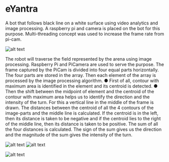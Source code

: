 # eYantra

A bot that follows black line on a white surface using video analytics and image processing. A raspberry pi and camera is placed on the bot for this purpose. Multi-threading concept was used to increase the frame rate from pi-cam.

![alt text](https://github.com/sona-19/eYantra/blob/master/Selection_007.png)

The robot will traverse the field represented by the arena using image processing. Raspberry Pi and PiCamera are used to serve the purpose. The frame captured by the PiCam is divided into four equal parts horizontally. The four parts are stored in the array. Then each element of the array is processed by the image processing algorithm.
● First of all, contour with maximum area is identified in the element and its centroid is detected.
● Then the shift between the midpoint of element and the centroid of the contour with maximum area helps us to identify the direction and the intensity of the turn. For this a vertical line in the middle of the frame is drawn. The distances between the centroid of all the 4 contours of the image-parts and the middle line is calculated. If the centroid is in the left, then its distance is taken to be negative and if the centroid lies to the right of the middle line, then its distance is taken to be positive. The sum of all the four distances is calculated. The sign of the sum gives us the direction and the magnitude of the sum gives the intensity of the turn.

![alt text](https://github.com/sona-19/eYantra/blob/master/eyantra%202017-2018/angle.PNG)
![alt text](https://github.com/sona-19/eYantra/blob/master/eyantra%202017-2018/pic.PNG)

![alt text](https://github.com/sona-19/eYantra/blob/master/eyantra%202017-2018/overlay.PNG)
